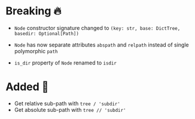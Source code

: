 <!--
# Security ⚠️

- What has been done?
-->

# Breaking 🔥

- `Node` constructor signature changed to `(key: str, base: DictTree, basedir: Optional[Path])`

- `Node` has now separate attributes `abspath` and `relpath` instead of single polymorphic `path`

- `is_dir` property of `Node` renamed to `isdir`

<!--
# Removed 💨

- What has been done?
-->
<!--
# Deprecated ❄️

- What has been done?
-->

# Added 🌿

- Get relative sub-path with `tree / 'subdir'`
- Get absolute sub-path with `tree // 'subdir'`

<!--
# Changed

- What has been done?
-->
<!--
# Fixed

- What has been done?
-->
<!--
# Docs

- What has been done?
-->
<!--
# Misc

- What has been done?
-->
